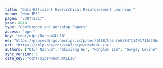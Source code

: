 ```yaml
---
title: "Data-Efficient Hierarchical Reinforcement Learning."
venue: "NeurIPS"
pages: "3307-3317"
year: 2018
type: "Conference and Workshop Papers"
access: "open"
key: "conf/nips/NachumGLL18"
ee: "https://proceedings.neurips.cc/paper/2018/hash/e6384711491713d29bc63fc5eeb5ba4f-Abstract.html"
url: "https://dblp.org/rec/conf/nips/NachumGLL18"
authors: ["Ofir Nachum", "Shixiang Gu", "Honglak Lee", "Sergey Levine"]
sync_version: 3
cite_key: "conf/nips/NachumGLL18"
---
```

